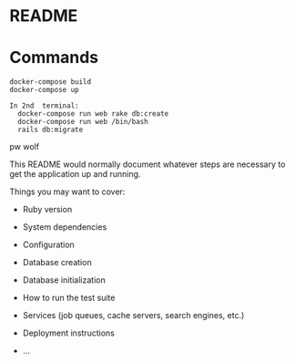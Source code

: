 # README

# Commands
```
docker-compose build
docker-compose up

In 2nd  terminal: 
  docker-compose run web rake db:create
  docker-compose run web /bin/bash
  rails db:migrate
```

pw wolf

This README would normally document whatever steps are necessary to get the
application up and running.

Things you may want to cover:

* Ruby version

* System dependencies

* Configuration

* Database creation

* Database initialization

* How to run the test suite

* Services (job queues, cache servers, search engines, etc.)

* Deployment instructions

* ...
